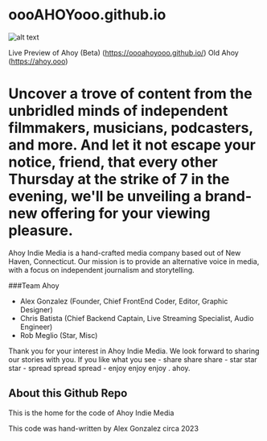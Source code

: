 # oooAHOYooo.github.io

![alt text](https://oooahoyooo.github.io/assets/u_ahoy23.png)

Live Preview of Ahoy (Beta) (https://oooahoyooo.github.io/)
Old Ahoy (https://ahoy.ooo)

# Uncover a trove of content from the unbridled minds of independent filmmakers, musicians, podcasters, and more. And let it not escape your notice, friend, that every other Thursday at the strike of 7 in the evening, we'll be unveiling a brand-new offering for your viewing pleasure.

Ahoy Indie Media is a hand-crafted media company based out of New Haven, Connecticut. Our mission is to provide an alternative voice in media, with a focus on independent journalism and storytelling.

###Team Ahoy
- Alex Gonzalez (Founder, Chief FrontEnd Coder, Editor, Graphic Designer)
- Chris Batista (Chief Backend Captain, Live Streaming Specialist, Audio Engineer)
- Rob Meglio (Star, Misc)

Thank you for your interest in Ahoy Indie Media. 
We look forward to sharing our stories with you. If you like what you see - share share share - star star star - spread spread spread - enjoy enjoy enjoy . ahoy. 


## About this Github Repo

This is the home for the code of Ahoy Indie Media

This code was hand-written by Alex Gonzalez circa 2023





